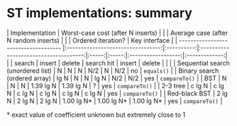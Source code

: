 # ST implementations: summary

| Implementation                       | Worst-case cost (after N inserts) |       |       | Average case (after N random inserts) |       |       | Ordered iteration? | Key interface |
| ------------------------------------ |:---------------------------------:|:----------:|:-------------------------------------:|:-----:|:-----:|:------------------:|:-------------:|
|                                      | search | insert | delete | search hit | insert | delete |                    |                 |
| Sequential search (unordered list)   | N       | N      | N      | N/2         | N      | N/2    | no                 | `equals()`      |
| Binary search (ordered array)        | lg N    | N      | N      | lg N        | N/2    | N/2    | yes                | `compareTo()`   |
| BST                                  | N       | N      | N      | 1.39 lg N   | 1.39 lg N | ?    | yes                | `compareTo()`   |
| 2-3 tree                             | c lg N  | c lg N | c lg N | c lg N      | c lg N | c lg N | yes                | `compareTo()`   |
| Red-black BST                        | 2 lg N  | 2 lg N | 2 lg N | 1.00 lg N*  | 1.00 lg N* | 1.00 lg N* | yes                | `compareTo()`   |

\* exact value of coefficient unknown but extremely close to 1
